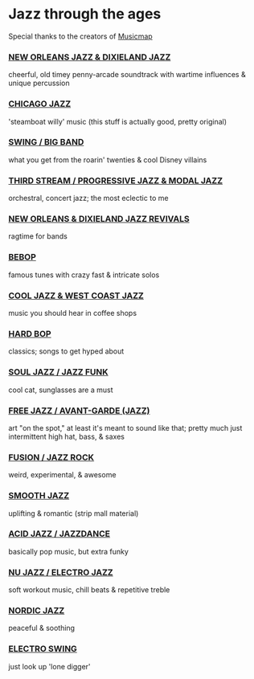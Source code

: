 # Jazz through the ages

Special thanks to the creators of [Musicmap](https://musicmap.info/)

### [NEW ORLEANS JAZZ & DIXIELAND JAZZ](https://www.youtube.com/playlist?list=PLb15rbk6I4pPN2xFywSkxlqS8OvsThfM_)

cheerful, old timey penny-arcade soundtrack with wartime influences & unique percussion

### [CHICAGO JAZZ](https://www.youtube.com/playlist?list=PLb15rbk6I4pNzP0-xtsp5tCAhYSI_gwNd)

'steamboat willy' music (this stuff is actually good, pretty original)

### [SWING / BIG BAND](https://www.youtube.com/playlist?list=PLb15rbk6I4pOA1HWcrOaYtATZpmBJ8ndw)

what you get from the roarin' twenties & cool Disney villains

### [THIRD STREAM / PROGRESSIVE JAZZ & MODAL JAZZ](https://www.youtube.com/playlist?list=PLb15rbk6I4pMEuBhxL2GY8z-3kQfDmQcb)

orchestral, concert jazz; the most eclectic to me

### [NEW ORLEANS & DIXIELAND JAZZ REVIVALS](https://www.youtube.com/playlist?list=PLb15rbk6I4pPU4ogCJElJ6Yyl1HbgVCCR)

ragtime for bands

### [BEBOP](https://www.youtube.com/playlist?list=PLb15rbk6I4pObUsIJyf1HJkoqHE7EZU40)

famous tunes with crazy fast & intricate solos

### [COOL JAZZ & WEST COAST JAZZ](https://www.youtube.com/playlist?list=PLb15rbk6I4pNKvYqs9U6s7lkk2wfv7VuS)

music you should hear in coffee shops

### [HARD BOP](https://www.youtube.com/playlist?list=PLb15rbk6I4pOo6CrrLcPAWQaBL7G7FtR6)

classics; songs to get hyped about

### [SOUL JAZZ / JAZZ FUNK](https://www.youtube.com/playlist?list=PLb15rbk6I4pOXYTGUxe0aOxtWfHgVrgZn)

cool cat, sunglasses are a must

### [FREE JAZZ / AVANT-GARDE (JAZZ)](https://www.youtube.com/playlist?list=PLb15rbk6I4pOn6VfZaFpbNnhPVvn2rIcv)

art "on the spot," at least it's meant to sound like that; 
pretty much just intermittent high hat, bass, & saxes 

### [FUSION / JAZZ ROCK](https://www.youtube.com/playlist?list=PLb15rbk6I4pOamTZeSL6Y1or34ZAnMRNw)

weird, experimental, & awesome

### [SMOOTH JAZZ](https://www.youtube.com/playlist?list=PLb15rbk6I4pMXkZDdkmrkT8vBtIhiPHEf)

uplifting & romantic (strip mall material)

### [ACID JAZZ / JAZZDANCE](https://www.youtube.com/playlist?list=PLb15rbk6I4pNd0RT1kSRa54bTT8TtvVWv)

basically pop music, but extra funky

### [NU JAZZ / ELECTRO JAZZ](https://www.youtube.com/playlist?list=PLb15rbk6I4pPcl86zCP7WLBM9YDL4eWnb)

soft workout music, chill beats & repetitive treble

### [NORDIC JAZZ](https://www.youtube.com/playlist?list=PLb15rbk6I4pNK2YZ_XyYDO85NUpn2Q2q5)

peaceful & soothing

### [ELECTRO SWING](https://www.youtube.com/playlist?list=PLb15rbk6I4pM0sAtj4FEoV5xxLchXIpsN)

just look up 'lone digger'